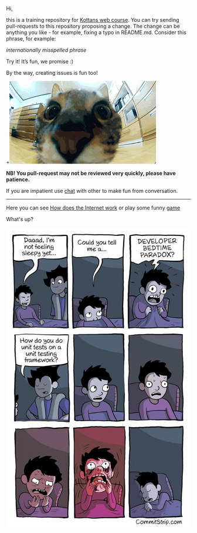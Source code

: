 ﻿Hi,

this is a training repository for [Kottans web course](https://github.com/Kottans/web). You can try sending pull-requests to this repository proposing a change.
The change can be anything you like - for example, fixing a typo in README.md. Consider this phrase, for example:

*internationally misspelled phrase*

Try it! It’s fun, we promise :)

By the way, creating issues is fun too!

+![Screenshot](gif/jump.gif)

**NB! You pull-request may not be reviewed very quickly, please have patience.**

If you are impatient use [chat](https://gitter.im/Kottans/web?utm_source=badge&utm_medium=badge&utm_campaign=pr-badge&utm_content=badge) with other to make fun from conversation.

----------

Here you can see [How does the Internet work](https://www.youtube.com/watch?v=qEdv_pem-JM) or play some funny [game](http://spielzeugz.de/html5/liquid-particles/)


What's up?

![Screenshot](gif/DeveloperBedtimeParadox.jpg)
